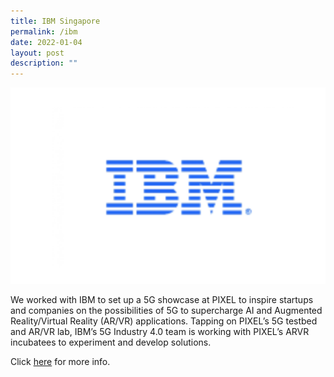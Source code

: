```yaml
---
title: IBM Singapore
permalink: /ibm
date: 2022-01-04
layout: post
description: ""
---
```



![Alt text for image on Isomer site](/images/companies/IBM.png)

We worked with IBM to set up a 5G showcase at PIXEL to inspire startups and companies on the possibilities of 5G to supercharge AI and Augmented Reality/Virtual Reality (AR/VR) applications. Tapping on PIXEL’s 5G testbed and AR/VR lab, IBM’s 5G Industry 4.0 team is working with PIXEL’s ARVR incubatees to experiment and develop solutions.

Click [here](https://www.imda.gov.sg/news-and-events/Media-Room/Media-Releases/2020/IBM-IMDA-M1-and-Samsung-to-Collaborate-on-Singapores-First-5G-Industry-4_0-Trial) for more info.